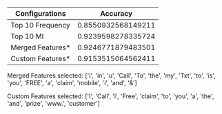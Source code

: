 |        Configurations        |           Accuracy           |
|------------------------------|------------------------------|
|       Top 10 Frequency       |      0.8550932568149211      |
|          Top 10 MI           |      0.9239598278335724      |
|       Merged Features*       |      0.9246771879483501      |
|       Custom Features*       |      0.9153515064562411      |

Merged Features selected:
['I', 'in', 'u', 'Call', 'To', 'the', 'my', 'Txt', 'to', 'is', 'you', 'FREE', 'a', 'claim', 'mobile', 'i', 'and', '&']

Custom Features selected:
['I', 'Call', 'i', 'Free', 'claim', 'to', 'you', 'a', 'the', 'and', 'prize', 'www.', 'customer']